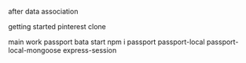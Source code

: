 after data association

getting started pinterest clone

main work passport bata start
npm i passport passport-local passport-local-mongoose express-session